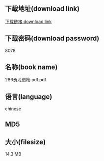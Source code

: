 ## 下载地址(download link)
[下载链接 download link](https://voluble-croquembouche-d321dc.netlify.app/?s=286%E8%B4%BA%E9%BE%99%E5%80%9F%E6%9E%AA.pdf)

## 下载密码(download password)
8078

## 名称(book name)
286贺龙借枪.pdf.pdf

## 语言(language)
chinese

## MD5


## 大小(filesize)
14.3 MB
